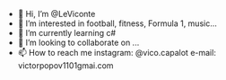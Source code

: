 - 👋 Hi, I’m @LeViconte
- 👀 I’m interested in football, fitness, Formula 1, music...
- 🌱 I’m currently learning c#
- 💞️ I’m looking to collaborate on ...
- 📫 How to reach me instagram: @vico.capalot e-mail: victorpopov1101gmai.com

<!---
LeViconte/LeViconte is a ✨ special ✨ repository because its `README.md` (this file) appears on your GitHub profile.
You can click the Preview link to take a look at your changes.
--->
